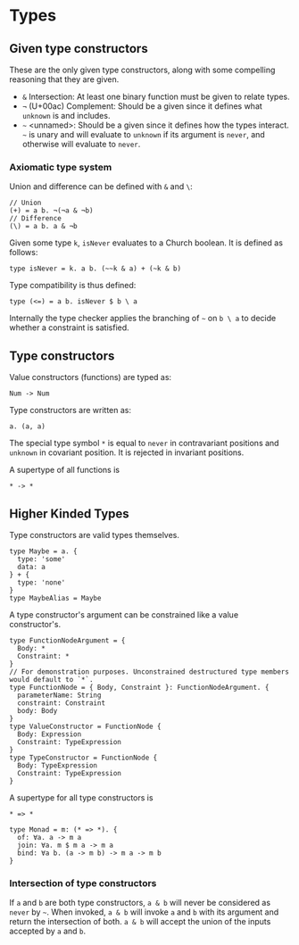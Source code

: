 # Types

## Given type constructors
These are the only given type constructors, along with some compelling reasoning
that they are given.

- `&` Intersection: At least one binary function must be given to relate types.
- `¬` (U+00ac) Complement: Should be a given since it defines what `unknown` is and includes.
- `~` \<unnamed>: Should be a given since it defines how the types interact. `~` is unary and will evaluate to `unknown` if its argument is `never`, and otherwise will evaluate to `never`.

### Axiomatic type system

Union and difference can be defined with `&` and `\`:
```
// Union
(+) = a b. ¬(¬a & ¬b)
// Difference
(\) = a b. a & ¬b
```

Given some type `k`, `isNever` evaluates to a Church boolean. It is defined as follows:
```
type isNever = k. a b. (~~k & a) + (~k & b)
```

Type compatibility is thus defined:
```
type (<=) = a b. isNever $ b \ a
```

Internally the type checker applies the branching of `~` on `b \ a` to decide
whether a constraint is satisfied.

## Type constructors
Value constructors (functions) are typed as:
```
Num -> Num
```

Type constructors are written as:
```
a. (a, a)
```

The special type symbol `*` is equal to `never` in contravariant positions and `unknown` in covariant position.
It is rejected in invariant positions.

A supertype of all functions is
```
* -> *
```

## Higher Kinded Types
Type constructors are valid types themselves.
```
type Maybe = a. {
  type: 'some'
  data: a
} + {
  type: 'none'
}
type MaybeAlias = Maybe
```

A type constructor's argument can be constrained like a value constructor's.
```
type FunctionNodeArgument = {
  Body: *
  Constraint: *
}
// For demonstration purposes. Unconstrained destructured type members would default to `*`.
type FunctionNode = { Body, Constraint }: FunctionNodeArgument. {
  parameterName: String
  constraint: Constraint
  body: Body
}
type ValueConstructor = FunctionNode {
  Body: Expression
  Constraint: TypeExpression
}
type TypeConstructor = FunctionNode {
  Body: TypeExpression
  Constraint: TypeExpression
}
```

A supertype for all type constructors is
```
* => *
```

```
type Monad = m: (* => *). {
  of: ∀a. a -> m a
  join: ∀a. m $ m a -> m a
  bind: ∀a b. (a -> m b) -> m a -> m b
}
```

### Intersection of type constructors
If `a` and `b` are both type constructors, `a & b` will never be considered as
`never` by `~`. When invoked, `a & b` will invoke `a` and `b` with its argument
and return the intersection of both. `a & b` will accept the union of the inputs
accepted by `a` and `b`.
